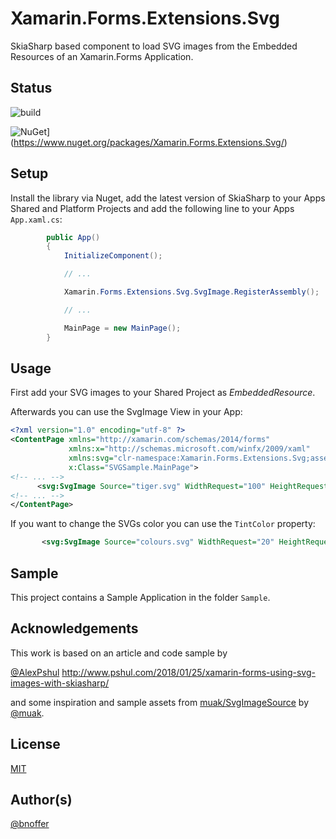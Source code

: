 ﻿# Xamarin.Forms.Extensions.Svg

SkiaSharp based component to load SVG images from the Embedded Resources of an Xamarin.Forms Application.

## Status

![build](https://github.com/bnoffer/XamExtensionsSvg/actions/workflows/ci.yml/badge.svg)

![NuGet](https://img.shields.io/nuget/v/Xamarin.Forms.Extensions.Svg.svg?style=flat-square&label=nuget)](https://www.nuget.org/packages/Xamarin.Forms.Extensions.Svg/)

## Setup

Install the library via Nuget, add the latest version of SkiaSharp to your Apps Shared and Platform Projects and add the following line to your Apps `App.xaml.cs`:

```csharp
        public App()
        {
            InitializeComponent();

            // ...

            Xamarin.Forms.Extensions.Svg.SvgImage.RegisterAssembly();

            // ...

            MainPage = new MainPage();
        }
```

## Usage

First add your SVG images to your Shared Project as _EmbeddedResource_.

Afterwards you can use the SvgImage View in your App:

```xml
<?xml version="1.0" encoding="utf-8" ?>
<ContentPage xmlns="http://xamarin.com/schemas/2014/forms"
             xmlns:x="http://schemas.microsoft.com/winfx/2009/xaml"
             xmlns:svg="clr-namespace:Xamarin.Forms.Extensions.Svg;assembly=XamExtensionsSvg"
             x:Class="SVGSample.MainPage">
<!-- ... -->
      <svg:SvgImage Source="tiger.svg" WidthRequest="100" HeightRequest="100" />
<!-- ... -->
</ContentPage>
```

If you want to change the SVGs color you can use the `TintColor` property:

```xml
       <svg:SvgImage Source="colours.svg" WidthRequest="20" HeightRequest="20" TintColor="#fcd303" />
```

## Sample

This project contains a Sample Application in the folder `Sample`.

## Acknowledgements

This work is based on an article and code sample by

[@AlexPshul](https://github.com/AlexPshul) http://www.pshul.com/2018/01/25/xamarin-forms-using-svg-images-with-skiasharp/

and some inspiration and sample assets from [muak/SvgImageSource](https://github.com/muak/SvgImageSource) by [@muak](https://github.com/muak).

## License

[MIT](https://github.com/bnoffer/XamExtensionsSvg/blob/master/LICENSE)

## Author(s)

[@bnoffer](https://github.com/bnoffer)
